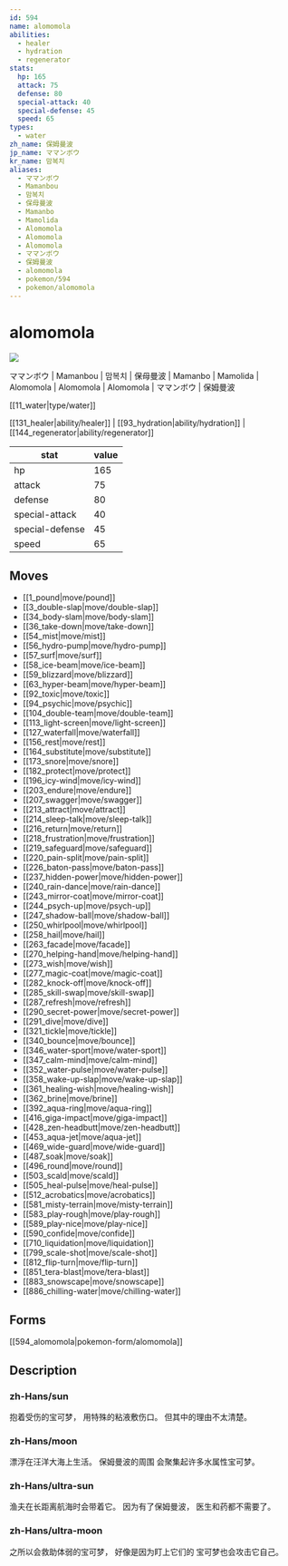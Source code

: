 ```yaml
---
id: 594
name: alomomola
abilities:
  - healer
  - hydration
  - regenerator
stats:
  hp: 165
  attack: 75
  defense: 80
  special-attack: 40
  special-defense: 45
  speed: 65
types:
  - water
zh_name: 保姆曼波
jp_name: ママンボウ
kr_name: 맘복치
aliases:
  - ママンボウ
  - Mamanbou
  - 맘복치
  - 保母曼波
  - Mamanbo
  - Mamolida
  - Alomomola
  - Alomomola
  - Alomomola
  - ママンボウ
  - 保姆曼波
  - alomomola
  - pokemon/594
  - pokemon/alomomola
---
```

# alomomola

![](https://raw.githubusercontent.com/PokeAPI/sprites/master/sprites/pokemon/594.png)

ママンボウ | Mamanbou | 맘복치 | 保母曼波 | Mamanbo | Mamolida | Alomomola | Alomomola | Alomomola | ママンボウ | 保姆曼波

[[11_water|type/water]]

[[131_healer|ability/healer]] | [[93_hydration|ability/hydration]] | [[144_regenerator|ability/regenerator]]

|stat|value|
|---|---|
|hp|165|
|attack|75|
|defense|80|
|special-attack|40|
|special-defense|45|
|speed|65|


## Moves

- [[1_pound|move/pound]]
- [[3_double-slap|move/double-slap]]
- [[34_body-slam|move/body-slam]]
- [[36_take-down|move/take-down]]
- [[54_mist|move/mist]]
- [[56_hydro-pump|move/hydro-pump]]
- [[57_surf|move/surf]]
- [[58_ice-beam|move/ice-beam]]
- [[59_blizzard|move/blizzard]]
- [[63_hyper-beam|move/hyper-beam]]
- [[92_toxic|move/toxic]]
- [[94_psychic|move/psychic]]
- [[104_double-team|move/double-team]]
- [[113_light-screen|move/light-screen]]
- [[127_waterfall|move/waterfall]]
- [[156_rest|move/rest]]
- [[164_substitute|move/substitute]]
- [[173_snore|move/snore]]
- [[182_protect|move/protect]]
- [[196_icy-wind|move/icy-wind]]
- [[203_endure|move/endure]]
- [[207_swagger|move/swagger]]
- [[213_attract|move/attract]]
- [[214_sleep-talk|move/sleep-talk]]
- [[216_return|move/return]]
- [[218_frustration|move/frustration]]
- [[219_safeguard|move/safeguard]]
- [[220_pain-split|move/pain-split]]
- [[226_baton-pass|move/baton-pass]]
- [[237_hidden-power|move/hidden-power]]
- [[240_rain-dance|move/rain-dance]]
- [[243_mirror-coat|move/mirror-coat]]
- [[244_psych-up|move/psych-up]]
- [[247_shadow-ball|move/shadow-ball]]
- [[250_whirlpool|move/whirlpool]]
- [[258_hail|move/hail]]
- [[263_facade|move/facade]]
- [[270_helping-hand|move/helping-hand]]
- [[273_wish|move/wish]]
- [[277_magic-coat|move/magic-coat]]
- [[282_knock-off|move/knock-off]]
- [[285_skill-swap|move/skill-swap]]
- [[287_refresh|move/refresh]]
- [[290_secret-power|move/secret-power]]
- [[291_dive|move/dive]]
- [[321_tickle|move/tickle]]
- [[340_bounce|move/bounce]]
- [[346_water-sport|move/water-sport]]
- [[347_calm-mind|move/calm-mind]]
- [[352_water-pulse|move/water-pulse]]
- [[358_wake-up-slap|move/wake-up-slap]]
- [[361_healing-wish|move/healing-wish]]
- [[362_brine|move/brine]]
- [[392_aqua-ring|move/aqua-ring]]
- [[416_giga-impact|move/giga-impact]]
- [[428_zen-headbutt|move/zen-headbutt]]
- [[453_aqua-jet|move/aqua-jet]]
- [[469_wide-guard|move/wide-guard]]
- [[487_soak|move/soak]]
- [[496_round|move/round]]
- [[503_scald|move/scald]]
- [[505_heal-pulse|move/heal-pulse]]
- [[512_acrobatics|move/acrobatics]]
- [[581_misty-terrain|move/misty-terrain]]
- [[583_play-rough|move/play-rough]]
- [[589_play-nice|move/play-nice]]
- [[590_confide|move/confide]]
- [[710_liquidation|move/liquidation]]
- [[799_scale-shot|move/scale-shot]]
- [[812_flip-turn|move/flip-turn]]
- [[851_tera-blast|move/tera-blast]]
- [[883_snowscape|move/snowscape]]
- [[886_chilling-water|move/chilling-water]]

## Forms



[[594_alomomola|pokemon-form/alomomola]]

## Description

### zh-Hans/sun

抱着受伤的宝可梦，
用特殊的粘液敷伤口。
但其中的理由不太清楚。

### zh-Hans/moon

漂浮在汪洋大海上生活。
保姆曼波的周围
会聚集起许多水属性宝可梦。

### zh-Hans/ultra-sun

渔夫在长距离航海时会带着它。
因为有了保姆曼波，
医生和药都不需要了。

### zh-Hans/ultra-moon

之所以会救助体弱的宝可梦，
好像是因为盯上它们的
宝可梦也会攻击它自己。

